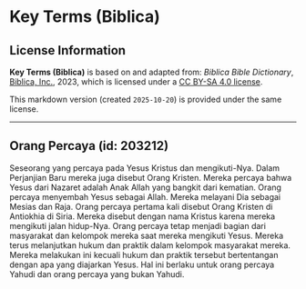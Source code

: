 # Key Terms (Biblica)

## License Information

**Key Terms (Biblica)** is based on and adapted from: _Biblica Bible Dictionary_, [Biblica, Inc.](https://www.biblica.com/), 2023, which is licensed under a [CC BY-SA 4.0 license](https://creativecommons.org/licenses/by-sa/4.0/legalcode.en).

This markdown version (created `2025-10-20`) is provided under the same license.



--------------------------------

## Orang Percaya (id: 203212)

Seseorang yang percaya pada Yesus Kristus dan mengikuti\-Nya. Dalam Perjanjian Baru mereka juga disebut Orang Kristen. Mereka percaya bahwa Yesus dari Nazaret adalah Anak Allah yang bangkit dari kematian. Orang percaya menyembah Yesus sebagai Allah. Mereka melayani Dia sebagai Mesias dan Raja. Orang percaya pertama kali disebut Orang Kristen di Antiokhia di Siria. Mereka disebut dengan nama Kristus karena mereka mengikuti jalan hidup\-Nya. Orang percaya tetap menjadi bagian dari masyarakat dan kelompok mereka saat mereka mengikuti Yesus. Mereka terus melanjutkan hukum dan praktik dalam kelompok masyarakat mereka. Mereka melakukan ini kecuali hukum dan praktik tersebut bertentangan dengan apa yang diajarkan Yesus. Hal ini berlaku untuk orang percaya Yahudi dan orang percaya yang bukan Yahudi.


